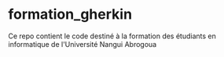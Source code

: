 # formation_gherkin
Ce repo contient le code destiné à la formation des étudiants en informatique de l'Université Nangui Abrogoua
